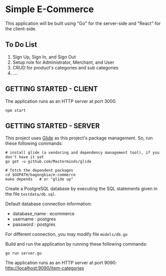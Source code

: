 # Simple E-Commerce

This application will be built using "Go" for the server-side and "React" for the client-side.

## To Do List
1. Sign Up, Sign In, and Sign Out
2. Setup role for Administrator, Merchant, and User
3. CRUD for product's categories and sub categories
4. ....

## GETTING STARTED - CLIENT

The application runs as an HTTP server at port 3000.

```$xslt
npm start
```

## GETTING STARTED - SERVER

This project uses [Glide](https://glide.sh) as this project's package management.
So, run these following commands:
```$xslt
# install glide (a vendoring and dependency management tool), if you don't have it yet
go get -u github.com/Masterminds/glide

# fetch the dependent packages
cd $GOPATH/bagongkia/e-commerce
make depends   # or "glide up"
```

Create a PostgreSQL database by executing the SQL statements given in the file ```testdata/db.sql```.

Default database connection information:
- database_name   : ecommerce
- username        : postgres
- password        : postgres

For different connection, you may modify file ```models/db.go```

Build and run the application by running these following commands:
```$xslt
go run server.go
```
The application runs as an HTTP server at port 9090: [http://localhost:9090/item-categories](http://localhost:9090/item-categories)